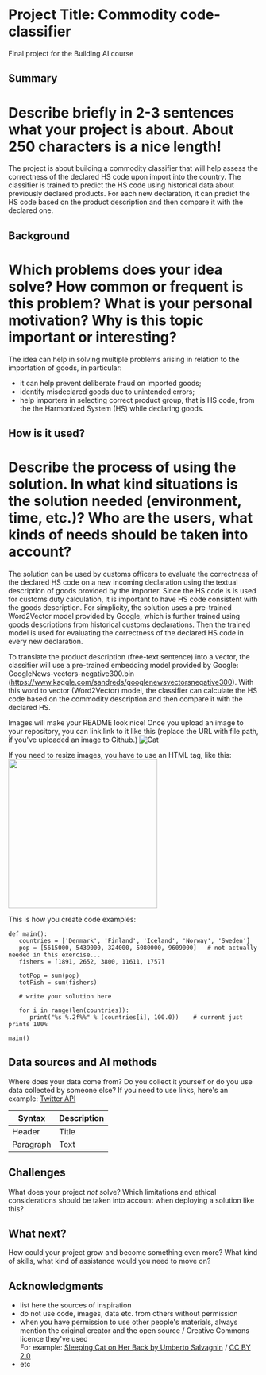 <!-- This is the markdown template for the final project of the Building AI course, 
created by Reaktor Innovations and University of Helsinki. 
Copy the template, paste it to your GitHub README and edit! -->

# Project Title: Commodity code-classifier

Final project for the Building AI course

## Summary
# Describe briefly in 2-3 sentences what your project is about. About 250 characters is a nice length! 
The project is about building a commodity classifier that will help assess the correctness of the declared HS code upon import into the country. The classifier is trained to predict the HS code using historical data about previously declared products. For each new declaration, it can predict the HS code based on the product description and then compare it with the declared one. 

## Background

# Which problems does your idea solve? How common or frequent is this problem? What is your personal motivation? Why is this topic important or interesting?

The idea can help in solving multiple problems arising in relation to the importation of goods, in particular:
* it can help prevent deliberate fraud on imported goods;
* identify misdeclared goods due to unintended errors;
* help importers in selecting correct product group, that is HS code, from the the Harmonized System (HS) while declaring goods. 

## How is it used?
# Describe the process of using the solution. In what kind situations is the solution needed (environment, time, etc.)? Who are the users, what kinds of needs should be taken into account?

The solution can be used by customs officers to evaluate the correctness of the declared HS code on a new incoming declaration using the textual description of goods provided by the importer. Since the HS code is is used for customs duty calculation, it is important to have HS code consistent with the goods description. For simplicity, the solution uses a pre-trained Word2Vector model provided by Google, which is further trained using goods descriptions from historical customs declarations. Then the trained model is used for evaluating the correctness of the declared HS code in every new declaration.    

To translate the product description (free-text sentence) into a vector, the classifier will use a pre-trained embedding model provided by Google: GoogleNews-vectors-negative300.bin (https://www.kaggle.com/sandreds/googlenewsvectorsnegative300). With this word to vector (Word2Vector) model, the classifier can calculate the HS code based on the commodity description and then compare it with the declared HS.

Images will make your README look nice!
Once you upload an image to your repository, you can link link to it like this (replace the URL with file path, if you've uploaded an image to Github.)
![Cat](https://upload.wikimedia.org/wikipedia/commons/5/5e/Sleeping_cat_on_her_back.jpg)

If you need to resize images, you have to use an HTML tag, like this:
<img src="https://upload.wikimedia.org/wikipedia/commons/5/5e/Sleeping_cat_on_her_back.jpg" width="300">

This is how you create code examples:
```
def main():
   countries = ['Denmark', 'Finland', 'Iceland', 'Norway', 'Sweden']
   pop = [5615000, 5439000, 324000, 5080000, 9609000]   # not actually needed in this exercise...
   fishers = [1891, 2652, 3800, 11611, 1757]

   totPop = sum(pop)
   totFish = sum(fishers)

   # write your solution here

   for i in range(len(countries)):
      print("%s %.2f%%" % (countries[i], 100.0))    # current just prints 100%

main()
```


## Data sources and AI methods
Where does your data come from? Do you collect it yourself or do you use data collected by someone else?
If you need to use links, here's an example:
[Twitter API](https://developer.twitter.com/en/docs)

| Syntax      | Description |
| ----------- | ----------- |
| Header      | Title       |
| Paragraph   | Text        |

## Challenges

What does your project _not_ solve? Which limitations and ethical considerations should be taken into account when deploying a solution like this?

## What next?

How could your project grow and become something even more? What kind of skills, what kind of assistance would you  need to move on? 


## Acknowledgments

* list here the sources of inspiration 
* do not use code, images, data etc. from others without permission
* when you have permission to use other people's materials, always mention the original creator and the open source / Creative Commons licence they've used
  <br>For example: [Sleeping Cat on Her Back by Umberto Salvagnin](https://commons.wikimedia.org/wiki/File:Sleeping_cat_on_her_back.jpg#filelinks) / [CC BY 2.0](https://creativecommons.org/licenses/by/2.0)
* etc
